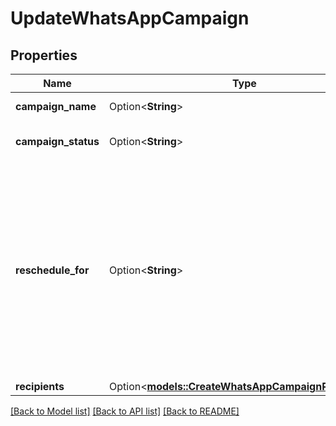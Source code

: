 # UpdateWhatsAppCampaign

## Properties

Name | Type | Description | Notes
------------ | ------------- | ------------- | -------------
**campaign_name** | Option<**String**> | Name of the campaign | [optional]
**campaign_status** | Option<**String**> | Status of the campaign | [optional][default to Scheduled]
**reschedule_for** | Option<**String**> | Reschedule the sending UTC date-time (YYYY-MM-DDTHH:mm:ss.SSSZ) of campaign. **Prefer to pass your timezone in date-time format for accurate result.For example: **2017-06-01T12:30:00+02:00** Use this field to update the scheduledAt of any existing draft or scheduled WhatsApp campaign.  | [optional]
**recipients** | Option<[**models::CreateWhatsAppCampaignRecipients**](createWhatsAppCampaign_recipients.md)> |  | [optional]

[[Back to Model list]](../README.md#documentation-for-models) [[Back to API list]](../README.md#documentation-for-api-endpoints) [[Back to README]](../README.md)


